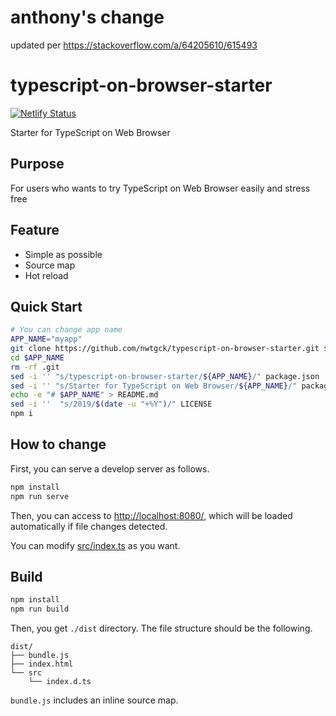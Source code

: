 # anthony's change

updated per https://stackoverflow.com/a/64205610/615493

# typescript-on-browser-starter
[![Netlify Status](https://api.netlify.com/api/v1/badges/4cf13290-0bf6-4e80-a86e-7dd0d5371a5a/deploy-status)](https://app.netlify.com/sites/typescript-on-browser-starter/deploys)

Starter for TypeScript on Web Browser

## Purpose
For users who wants to try TypeScript on Web Browser easily and stress free

## Feature
* Simple as possible
* Source map
* Hot reload

## Quick Start

```bash
# You can change app name
APP_NAME="myapp"
git clone https://github.com/nwtgck/typescript-on-browser-starter.git $APP_NAME
cd $APP_NAME
rm -rf .git
sed -i '' "s/typescript-on-browser-starter/${APP_NAME}/" package.json
sed -i '' "s/Starter for TypeScript on Web Browser/${APP_NAME}/" package.json
echo -e "# $APP_NAME" > README.md
sed -i ''  "s/2019/$(date -u "+%Y")/" LICENSE 
npm i
```

## How to change

First, you can serve a develop server as follows.

```bash
npm install
npm run serve
```

Then, you can access to <http://localhost:8080/>, which will be loaded automatically if file changes detected.

You can modify [src/index.ts](src/index.ts) as you want.

## Build

```bash
npm install
npm run build
```

Then, you get `./dist` directory. The file structure should be the following.

```
dist/
├── bundle.js
├── index.html
└── src
    └── index.d.ts
```

`bundle.js` includes an inline source map.
